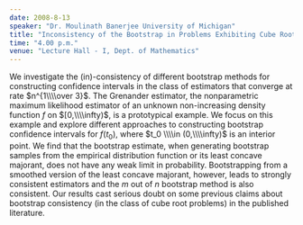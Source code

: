 ```yaml
---
date: 2008-8-13
speaker: "Dr. Moulinath Banerjee University of Michigan"
title: "Inconsistency of the Bootstrap in Problems Exhibiting Cube Root Asymptotics"
time: "4.00 p.m." 
venue: "Lecture Hall - I, Dept. of Mathematics"
---
```

We investigate the (in)-consistency of different bootstrap methods for constructing confidence intervals in the class of estimators that converge at rate $n^{1\\\\over 3}$. The Grenander estimator, the nonparametric maximum likelihood estimator of an unknown non-increasing density function $f$ on $[0,\\\\infty)$, is a prototypical example. We focus on this example and explore different approaches to constructing bootstrap confidence intervals for $f(t_0)$, where $t_0 \\\\in (0,\\\\infty)$ is an interior point. We find that the bootstrap estimate, when generating bootstrap samples from the empirical distribution function or its least concave majorant, does not have any weak limit in probability. Bootstrapping from a smoothed version of the least concave majorant, however, leads to strongly consistent estimators and the $m$ out of $n$ bootstrap method is also consistent. Our results cast serious doubt on some previous claims about bootstrap consistency (in the class of cube root problems) in the published literature.
